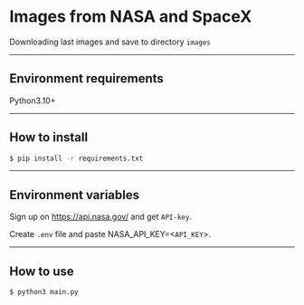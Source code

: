 # Images from NASA and SpaceX
Downloading last images and save to directory `images`
***

## Environment requirements
Python3.10+
***

## How to install
```bash
$ pip install -r requirements.txt
```
***

## Environment variables
Sign up on https://api.nasa.gov/ and get `API-key`.

Create `.env` file and paste NASA_API_KEY=<`API_KEY`>.
***

## How to use
```bash
$ python3 main.py
```